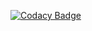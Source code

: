 [![Codacy Badge](https://api.codacy.com/project/badge/Grade/0e98ab6b8bd04fdf84211cacac2014ae)](https://www.codacy.com/app/jose0410/arrendamientos-santafe?utm_source=github.com&amp;utm_medium=referral&amp;utm_content=jose0410/arrendamientos-santafe&amp;utm_campaign=Badge_Grade)
